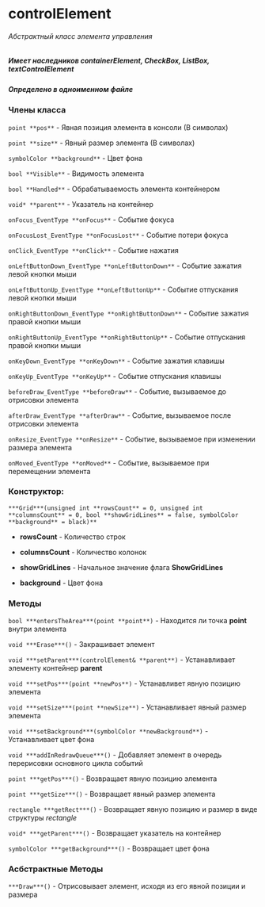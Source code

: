 # controlElement
###### Абстрактный класс элемента управления
##### Имеет наследников containerElement, CheckBox, ListBox, textControlElement
##### Определено в одноименном файле


### Члены класса

`point **pos**` - Явная позиция элемента в консоли (В символах)

`point **size**` - Явный размер элемента (В символах)

`symbolColor **background**` - Цвет фона

`bool **Visible**` - Видимость элемента

`bool **Handled**` - Обрабатываемость элемента контейнером

`void* **parent**` - Указатель на контейнер

`onFocus_EventType **onFocus**` - Событие фокуса

`onFocusLost_EventType **onFocusLost**` - Событие потери фокуса

`onClick_EventType **onClick**` - Событие нажатия

`onLeftButtonDown_EventType **onLeftButtonDown**` - Событие зажатия левой кнопки мыши

`onLeftButtonUp_EventType **onLeftButtonUp**` - Событие отпускания левой кнопки мыши

`onRightButtonDown_EventType **onRightButtonDown**` - Событие зажатия правой кнопки мыши

`onRightButtonUp_EventType **onRightButtonUp**` - Событие отпускания правой кнопки мыши

`onKeyDown_EventType **onKeyDown**` - Событие зажатия клавишы

`onKeyUp_EventType **onKeyUp**` - Событие отпускания клавишы

`beforeDraw_EventType **beforeDraw**` - Событие, вызываемое до отрисовки элемента

`afterDraw_EventType **afterDraw**` - Событие, вызываемое после отрисовки элемента

`onResize_EventType **onResize**` - Событие, вызываемое при изменении размера элемента

`onMoved_EventType **onMoved**` - Событие, вызываемое при перемещении элемента


### Конструктор:

`***Grid***(unsigned int **rowsCount** = 0, unsigned int **columnsCount** = 0, bool **showGridLines** = false, symbolColor **background** = black)**`

* **rowsCount** - Количество строк

* **columnsCount** - Количество колонок

* **showGridLines** - Начальное значение флага **ShowGridLines**

* **background** - Цвет фона


### Методы

`bool ***entersTheArea***(point **point**)` - Находится ли точка **point** внутри элемента

`void ***Erase***()` - Закрашивает элемент

`void ***setParent***(controlElement& **parent**)` - Устанавливает элементу контейнер **parent**

`void ***setPos***(point **newPos**)` - Устанавливет явную позицию элемента

`void ***setSize***(point **newSize**)` - Устанавливает явный размер элемента

`void ***setBackground***(symbolColor **newBackground**)` - Устанавливает цвет фона

`void ***addInRedrawQueue***()` - Добавляет элемент в очередь перерисовки основного цикла событий

`point ***getPos***()` - Возвращает явную позицию элемента

`point ***getSize***()` - Возвращает явный размер элемента

`rectangle ***getRect***()` - Возвращает явную позицию и размер в виде структуры *rectangle*

`void* ***getParent***()` - Возвращает указатель на контейнер

`symbolColor ***getBackground***()` - Возвращает цвет фона


### Асбстрактные Методы

`***Draw***()` - Отрисовывает элемент, исходя из его явной позиции и размера
